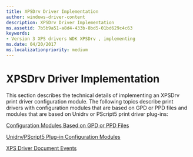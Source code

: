 ```yaml
---
title: XPSDrv Driver Implementation
author: windows-driver-content
description: XPSDrv Driver Implementation
ms.assetid: 7b5b9a51-a8d4-433b-8bd5-01bd629c4c63
keywords:
- Version 3 XPS drivers WDK XPSDrv , implementing
ms.date: 04/20/2017
ms.localizationpriority: medium
---
```


# XPSDrv Driver Implementation


This section describes the technical details of implementing an XPSDrv print driver configuration module. The following topics describe print drivers with configuration modules that are based on GPD or PPD files and modules that are based on Unidrv or PScript5 print driver plug-ins:

[Configuration Modules Based on GPD or PPD Files](configuration-modules-based-on-gpd-or-ppd-files.md)

[Unidrv/PScript5 Plug-in Configuration Modules](unidrv-pscript5-plug-in-configuration-modules.md)

[XPS Driver Document Events](xps-driver-document-events.md)

 

 




